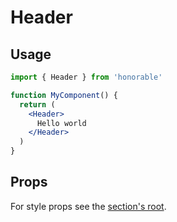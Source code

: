 # Header

## Usage

```jsx
import { Header } from 'honorable'

function MyComponent() {
  return (
    <Header>
      Hello world
    </Header>
  )
}
```

## Props

For style props see the [section's root](/components/html-tags).
